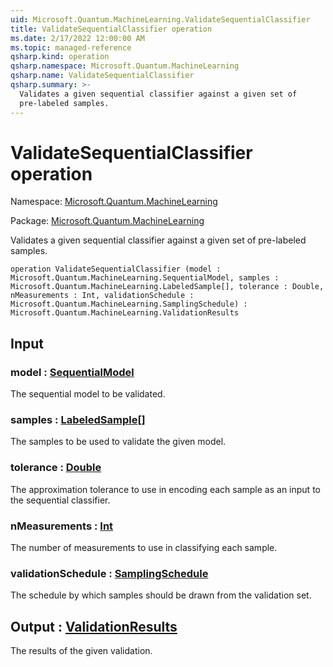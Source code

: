 ```yaml
---
uid: Microsoft.Quantum.MachineLearning.ValidateSequentialClassifier
title: ValidateSequentialClassifier operation
ms.date: 2/17/2022 12:00:00 AM
ms.topic: managed-reference
qsharp.kind: operation
qsharp.namespace: Microsoft.Quantum.MachineLearning
qsharp.name: ValidateSequentialClassifier
qsharp.summary: >-
  Validates a given sequential classifier against a given set of
  pre-labeled samples.
---
```


# ValidateSequentialClassifier operation

Namespace: [Microsoft.Quantum.MachineLearning](xref:Microsoft.Quantum.MachineLearning)

Package: [Microsoft.Quantum.MachineLearning](https://nuget.org/packages/Microsoft.Quantum.MachineLearning)


Validates a given sequential classifier against a given set ofpre-labeled samples.

```qsharp
operation ValidateSequentialClassifier (model : Microsoft.Quantum.MachineLearning.SequentialModel, samples : Microsoft.Quantum.MachineLearning.LabeledSample[], tolerance : Double, nMeasurements : Int, validationSchedule : Microsoft.Quantum.MachineLearning.SamplingSchedule) : Microsoft.Quantum.MachineLearning.ValidationResults
```


## Input

### model : [SequentialModel](xref:Microsoft.Quantum.MachineLearning.SequentialModel)

The sequential model to be validated.


### samples : [LabeledSample](xref:Microsoft.Quantum.MachineLearning.LabeledSample)[]

The samples to be used to validate the given model.


### tolerance : [Double](xref:microsoft.quantum.qsharp.valueliterals#double-literals)

The approximation tolerance to use in encoding each sample as an inputto the sequential classifier.


### nMeasurements : [Int](xref:microsoft.quantum.qsharp.valueliterals#int-literals)

The number of measurements to use in classifying each sample.


### validationSchedule : [SamplingSchedule](xref:Microsoft.Quantum.MachineLearning.SamplingSchedule)

The schedule by which samples should be drawn from the validation set.



## Output : [ValidationResults](xref:Microsoft.Quantum.MachineLearning.ValidationResults)

The results of the given validation.